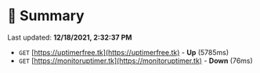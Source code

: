 # 📖 Summary
Last updated: **12/18/2021, 2:32:37 PM**

- `GET` [https://uptimerfree.tk](https://uptimerfree.tk) - **Up** (5785ms)
- `GET` [https://monitoruptimer.tk](https://monitoruptimer.tk) - **Down** (76ms)

